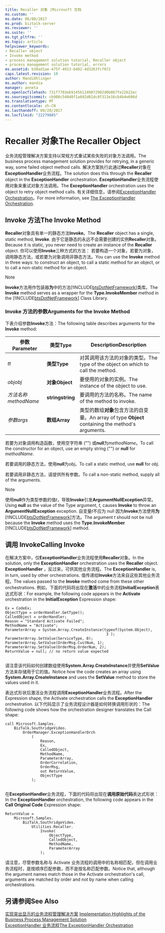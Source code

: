 ```yaml
---
title: Recaller 对象 |Microsoft 文档
ms.custom: ''
ms.date: 06/08/2017
ms.prod: biztalk-server
ms.reviewer: ''
ms.suite: ''
ms.tgt_pltfrm: ''
ms.topic: article
helpviewer_keywords:
- Recaller object
- Invoke method
- process management solution tutorial, Recaller object
- process management solution tutorial, errors
ms.assetid: b30ad1ae-475f-4913-b402-4d3263fcf072
caps.latest.revision: 10
author: MandiOhlinger
ms.author: mandia
manager: anneta
ms.openlocfilehash: 731f7703eb9145b1249872902d0b867fe22622ec
ms.sourcegitcommit: cb908c540d8f1a692d01dc8f313e16cb4b4e696d
ms.translationtype: MT
ms.contentlocale: zh-CN
ms.lasthandoff: 09/20/2017
ms.locfileid: "22279885"
---
```

# <a name="the-recaller-object"></a><span data-ttu-id="a319a-102">Recaller 对象</span><span class="sxs-lookup"><span data-stu-id="a319a-102">The Recaller Object</span></span>
<span data-ttu-id="a319a-103">业务流程管理解决方案支持以常规方式重试某些失败的对象方法调用。</span><span class="sxs-lookup"><span data-stu-id="a319a-103">The business process management solution provides for retrying, in a generic way, some failed object method calls.</span></span> <span data-ttu-id="a319a-104">解决方案执行此通过**Recaller**对象在**ExceptionHandler**业务流程。</span><span class="sxs-lookup"><span data-stu-id="a319a-104">The solution does this through the **Recaller** object in the **ExceptionHandler** orchestration.</span></span> <span data-ttu-id="a319a-105">**ExceptionHandler**业务流程使用对象来重试对象方法调用。</span><span class="sxs-lookup"><span data-stu-id="a319a-105">The **ExceptionHandler** orchestration uses the object to retry object method calls.</span></span> <span data-ttu-id="a319a-106">有关详细信息，请参阅[ExceptionHandler Orchestration](../core/the-exceptionhandler-orchestration.md)。</span><span class="sxs-lookup"><span data-stu-id="a319a-106">For more information, see [The ExceptionHandler Orchestration](../core/the-exceptionhandler-orchestration.md).</span></span>  
  
## <a name="the-invoke-method"></a><span data-ttu-id="a319a-107">Invoke 方法</span><span class="sxs-lookup"><span data-stu-id="a319a-107">The Invoke Method</span></span>  
 <span data-ttu-id="a319a-108">**Recaller**对象具有单一的静态方法**Invoke**。</span><span class="sxs-lookup"><span data-stu-id="a319a-108">The **Recaller** object has a single, static method, **Invoke**.</span></span> <span data-ttu-id="a319a-109">由于它是静态的永远不会需要创建的实例**Recaller**对象。</span><span class="sxs-lookup"><span data-stu-id="a319a-109">Because it is static, you never need to create an instance of the **Recaller** object.</span></span> <span data-ttu-id="a319a-110">你可以使用**Invoke**三种方式的方法： 若要构造一个对象，若要为对象，调用静态方法，或若要为对象调用非静态方法。</span><span class="sxs-lookup"><span data-stu-id="a319a-110">You can use the **Invoke** method in three ways: to construct an object, to call a static method for an object, or to call a non-static method for an object.</span></span>  
  
> [!NOTE]
>  <span data-ttu-id="a319a-111">**Invoke**方法用作包装器**为**中的方法[!INCLUDE[btsDotNetFramework](../includes/btsdotnetframework-md.md)]类库。</span><span class="sxs-lookup"><span data-stu-id="a319a-111">The **Invoke** method serves as a wrapper for the **Type.InvokeMember** method in the [!INCLUDE[btsDotNetFramework](../includes/btsdotnetframework-md.md)] Class Library.</span></span>  
  
### <a name="arguments-for-the-invoke-method"></a><span data-ttu-id="a319a-112">Invoke 方法的参数</span><span class="sxs-lookup"><span data-stu-id="a319a-112">Arguments for the Invoke Method</span></span>  
 <span data-ttu-id="a319a-113">下表介绍参数**Invoke**方法：</span><span class="sxs-lookup"><span data-stu-id="a319a-113">The following table describes arguments for the **Invoke** method:</span></span>  
  
|<span data-ttu-id="a319a-114">参数</span><span class="sxs-lookup"><span data-stu-id="a319a-114">Parameter</span></span>|<span data-ttu-id="a319a-115">类型</span><span class="sxs-lookup"><span data-stu-id="a319a-115">Type</span></span>|<span data-ttu-id="a319a-116">Description</span><span class="sxs-lookup"><span data-stu-id="a319a-116">Description</span></span>|  
|---------------|----------|-----------------|  
|<span data-ttu-id="a319a-117">*t*</span><span class="sxs-lookup"><span data-stu-id="a319a-117">*t*</span></span>|<span data-ttu-id="a319a-118">**类型**</span><span class="sxs-lookup"><span data-stu-id="a319a-118">**Type**</span></span>|<span data-ttu-id="a319a-119">对其调用该方法的对象的类型。</span><span class="sxs-lookup"><span data-stu-id="a319a-119">The type of the object on which to call the method.</span></span>|  
|<span data-ttu-id="a319a-120">*obj*</span><span class="sxs-lookup"><span data-stu-id="a319a-120">*obj*</span></span>|<span data-ttu-id="a319a-121">**对象**</span><span class="sxs-lookup"><span data-stu-id="a319a-121">**Object**</span></span>|<span data-ttu-id="a319a-122">要使用的对象的实例。</span><span class="sxs-lookup"><span data-stu-id="a319a-122">The instance of the object to use.</span></span>|  
|<span data-ttu-id="a319a-123">*方法名称*</span><span class="sxs-lookup"><span data-stu-id="a319a-123">*methodName*</span></span>|<span data-ttu-id="a319a-124">**string**</span><span class="sxs-lookup"><span data-stu-id="a319a-124">**string**</span></span>|<span data-ttu-id="a319a-125">要调用的方法的名称。</span><span class="sxs-lookup"><span data-stu-id="a319a-125">The name of the method to invoke.</span></span>|  
|<span data-ttu-id="a319a-126">*参数*</span><span class="sxs-lookup"><span data-stu-id="a319a-126">*args*</span></span>|<span data-ttu-id="a319a-127">**数组**</span><span class="sxs-lookup"><span data-stu-id="a319a-127">**Array**</span></span>|<span data-ttu-id="a319a-128">类型的数组**对象**包含方法的自变量。</span><span class="sxs-lookup"><span data-stu-id="a319a-128">An array of type **Object** containing the method's arguments.</span></span>|  
  
 <span data-ttu-id="a319a-129">若要为对象调用构造函数，使用空字符串 ("") 或**null**为*methodName*。</span><span class="sxs-lookup"><span data-stu-id="a319a-129">To call the constructor for an object, use an empty string ("") or **null** for *methodName*.</span></span>  
  
 <span data-ttu-id="a319a-130">若要调用的静态方法，使用**null**为*obj*。</span><span class="sxs-lookup"><span data-stu-id="a319a-130">To call a static method, use **null** for *obj*.</span></span>  
  
 <span data-ttu-id="a319a-131">若要调用非静态方法，请提供所有参数。</span><span class="sxs-lookup"><span data-stu-id="a319a-131">To call a non-static method, supply all of the arguments.</span></span>  
  
> [!NOTE]
>  <span data-ttu-id="a319a-132">使用**null**作为类型参数的值*t*，导致**Invoke**引发**ArgumentNullException**异常。</span><span class="sxs-lookup"><span data-stu-id="a319a-132">Using **null** as the value of the Type argument, *t*, causes **Invoke** to throw an **ArgumentNullException** exception.</span></span> <span data-ttu-id="a319a-133">自变量*t*不应为 null 因为**Invoke**方法使用**为**[!INCLUDE[btsDotNetFramework](../includes/btsdotnetframework-md.md)]方法。</span><span class="sxs-lookup"><span data-stu-id="a319a-133">The argument *t* should not be null because the **Invoke** method uses the **Type.InvokeMember** [!INCLUDE[btsDotNetFramework](../includes/btsdotnetframework-md.md)] method.</span></span>  
  
## <a name="calling-invoke"></a><span data-ttu-id="a319a-134">调用 Invoke</span><span class="sxs-lookup"><span data-stu-id="a319a-134">Calling Invoke</span></span>  
 <span data-ttu-id="a319a-135">在解决方案中，仅**ExceptionHandler**业务流程使用**Recaller**对象。</span><span class="sxs-lookup"><span data-stu-id="a319a-135">In the solution, only the **ExceptionHandler** orchestration uses the **Recaller** object.</span></span> <span data-ttu-id="a319a-136">**ExceptionHandler** ，反过来，可供其他业务流程。</span><span class="sxs-lookup"><span data-stu-id="a319a-136">The **ExceptionHandler** is, in turn, used by other orchestrations.</span></span> <span data-ttu-id="a319a-137">值传递给**Invoke**方法来自这些其他业务流程。</span><span class="sxs-lookup"><span data-stu-id="a319a-137">The values passed to the **Invoke** method come from these other orchestrations.</span></span> <span data-ttu-id="a319a-138">例如，下面的代码将出现在**激活**中的业务流程**InitialException**表达式形状：</span><span class="sxs-lookup"><span data-stu-id="a319a-138">For example, the following code appears in the **Activate** orchestration in the **InitialException** Expression shape:</span></span>  
  
```  
Ex = CodeEx;  
ObjectType = orderHandler.GetType();  
CalledObject = orderHandler;  
Reason = "Standard Activate Failed";  
MethodName = "Activate";  
ParameterArray = System.Array.CreateInstance(typeof(System.Object),  
                                              3 );  
ParameterArray.SetValue(ServiceType, 0);  
ParameterArray.SetValue(OrderMsg.CustNum, 1);  
ParameterArray.SetValue(OrderMsg.OrderNum, 2);  
ReturnValue = null; // no return value expected  
  
```  
  
 <span data-ttu-id="a319a-139">请注意该代码如何创建数组使用**System.Array.CreateInstance**并使用**SetValue**方法来存储用于它的值。</span><span class="sxs-lookup"><span data-stu-id="a319a-139">Notice how the code creates an array using **System.Array.CreateInstance** and uses the **SetValue** method to store the values used in it.</span></span>  
  
 <span data-ttu-id="a319a-140">表达式形状后激活业务流程调用**ExceptionHandler**业务流程。</span><span class="sxs-lookup"><span data-stu-id="a319a-140">After the Expression shape, the Activate orchestration calls the **ExceptionHandler** orchestration.</span></span> <span data-ttu-id="a319a-141">以下代码显示了业务流程设计器是如何转换调用形状的：</span><span class="sxs-lookup"><span data-stu-id="a319a-141">The following code shows how the orchestration designer translates the Call shape:</span></span>  
  
```  
call Microsoft.Samples.  
    BizTalk.SouthridgeVideo.  
        OrderManager.ExceptionHandlerOrch  
            (  
                Reason,  
                Ex,  
                CalledObject,  
                MethodName,   
                ParameterArray,   
                OrderCorrelation,   
                OrderMsg,   
                out ReturnValue,   
                ObjectType  
            );  
  
```  
  
 <span data-ttu-id="a319a-142">在**ExceptionHandler**业务流程，下面的代码将出现在**调用原始代码**表达式形状：</span><span class="sxs-lookup"><span data-stu-id="a319a-142">In the **ExceptionHandler** orchestration, the following code appears in the **Call Original Code** Expression shape:</span></span>  
  
```  
ReturnValue =   
    Microsoft.Samples.  
        BizTalk.SouthridgeVideo.  
            Utilities.Recaller.  
                Invoke(  
                    ObjectType,  
                    CalledObject,  
                    MethodName,  
                    ParameterArray  
                );  
```  
  
 <span data-ttu-id="a319a-143">请注意，尽管参数名称与 Activate 业务流程的调用中的名称相匹配，但在调用业务流程时，是按顺序匹配参数，而不是按名称匹配参数。</span><span class="sxs-lookup"><span data-stu-id="a319a-143">Notice that, although the argument names match those in the Activate orchestration's call, arguments are matched by order and not by name when calling orchestrations.</span></span>  
  
## <a name="see-also"></a><span data-ttu-id="a319a-144">另请参阅</span><span class="sxs-lookup"><span data-stu-id="a319a-144">See Also</span></span>  
 <span data-ttu-id="a319a-145">[实现突出显示的业务流程管理解决方案](../core/implementation-highlights-of-the-business-process-management-solution.md) </span><span class="sxs-lookup"><span data-stu-id="a319a-145">[Implementation Highlights of the Business Process Management Solution](../core/implementation-highlights-of-the-business-process-management-solution.md) </span></span>  
 [<span data-ttu-id="a319a-146">ExceptionHandler 业务流程</span><span class="sxs-lookup"><span data-stu-id="a319a-146">The ExceptionHandler Orchestration</span></span>](../core/the-exceptionhandler-orchestration.md)
